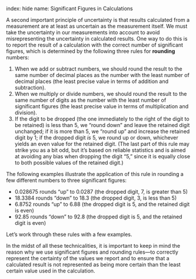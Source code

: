 index: hide
name: Significant Figures in Calculations

A second important principle of uncertainty is that results calculated from a measurement are at least as uncertain as the measurement itself. We must take the uncertainty in our measurements into account to avoid misrepresenting the uncertainty in calculated results. One way to do this is to report the result of a calculation with the correct number of significant figures, which is determined by the following three rules for  **rounding** numbers:

  1. When we add or subtract numbers, we should round the result to the same number of decimal places as the number with the least number of decimal places (the least precise value in terms of addition and subtraction).
  2. When we multiply or divide numbers, we should round the result to the same number of digits as the number with the least number of significant figures (the least precise value in terms of multiplication and division).
  3. If the digit to be dropped (the one immediately to the right of the digit to be retained) is less than 5, we “round down” and leave the retained digit unchanged; if it is more than 5, we “round up” and increase the retained digit by 1; if the dropped digit  *is* 5, we round up or down, whichever yields an even value for the retained digit. (The last part of this rule may strike you as a bit odd, but it’s based on reliable statistics and is aimed at avoiding any bias when dropping the digit “5,” since it is equally close to both possible values of the retained digit.)

The following examples illustrate the application of this rule in rounding a few different numbers to three significant figures:

  * 0.028675 rounds “up” to 0.0287 (the dropped digit, 7, is greater than 5)
  * 18.3384 rounds “down” to 18.3 (the dropped digit, 3, is less than 5)
  * 6.8752 rounds “up” to 6.88 (the dropped digit is 5, and the retained digit is even)
  * 92.85 rounds “down” to 92.8 (the dropped digit is 5, and the retained digit is even)

Let’s work through these rules with a few examples.

In the midst of all these technicalities, it is important to keep in mind the reason why we use significant figures and rounding rules—to correctly represent the certainty of the values we report and to ensure that a calculated result is not represented as being more certain than the least certain value used in the calculation.
